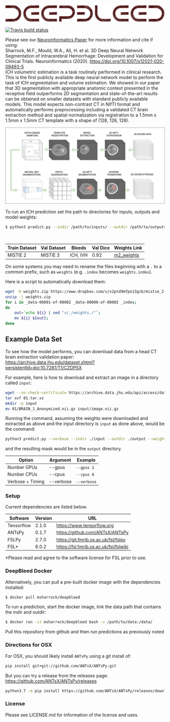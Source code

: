 ![deepbleed](title.png)
<!-- badges: start -->
[![Travis build status](https://travis-ci.com/msharrock/deepbleed.svg?branch=master)](https://travis-ci.com/msharrock/deepbleed)
<!-- badges: end -->

Please see our [Neuroinformatics Paper](https://link.springer.com/article/10.1007/s12021-020-09493-5#citeas) for more information and cite if using:
<br/>
Sharrock, M.F., Mould, W.A., Ali, H. et al. 3D Deep Neural Network Segmentation of Intracerebral Hemorrhage: Development and Validation for Clinical Trials. Neuroinformatics (2020). https://doi.org/10.1007/s12021-020-09493-5
<br/>
ICH volumetric estimation is a task routinely performed in clinical research. This is the first publicly available deep neural network model to perform the task of ICH segmentation and volume estimation. We showed in our paper that 3D segmentation with appropriate anatomic context presented in the receptive field outperforms 2D segmentation and state-of-the-art results can be obtained on smaller datasets with standard publicly available models. This model expects non-contrast CT in NIfTI format and automatically performs preprocessing including a validated CT brain extraction method and spatial normalization via registration to a 1.5mm x 1.5mm x 1.5mm CT template with a shape of (128, 128, 128). 
 <br/>

![DeepBleed pipeline](deepbleed.png)

To run an ICH prediction set the path to directories for inputs, outputs and model weights:
```bash
$ python3 predict.py --indir /path/to/inputs/ --outdir /path/to/outputs/ --weights /path/to/weights 
```
 <br/>
 
Train Dataset | Val Dataset | Bleeds | Val Dice | Weights Link
------------ | ------------- | ------------- | ------------- | -------------
MISTIE 2 | MISTIE 3 | ICH, IVH | 0.92 | [m2_weights](https://drive.google.com/drive/folders/1VzU8gcVARb9Tq5tFOwNsIqPCL0css-iN?usp=sharing)

On some systems you may need to rename the files beginning with a `.` to a common prefix, such as `weights` (e.g. `.index` becomes `weights.index`).
 <br/>

Here is a script to automatically download them:
```bash
wget -O weights.zip https://www.dropbox.com/s/v2ptd9mfpo13gcb/mistie_2-20200122T175000Z-001.zip?dl=1
unzip -j weights.zip 
for i in _data-00001-of-00002 _data-00000-of-00002 _index; 
do 
	out=`echo ${i} | sed "s/_/weights./"`; 
	mv ${i} ${out}; 
done
```


## Example Data Set

To see how the model performs, you can download data from a head CT brain extraction validation paper: https://archive.data.jhu.edu/dataset.xhtml?persistentId=doi:10.7281/T1/CZDPSX

For example, here is how to download and extract an image in a directory called `input`:

```bash
wget --no-check-certificate https://archive.data.jhu.edu/api/access/datafile/1311?gbrecs=true -O 01.tar.xz
tar xvf 01.tar.xz
mkdir -p input
mv 01/BRAIN_1_Anonymized.nii.gz input/image.nii.gz
```

Running the command, assuming the weights were downloaded and extracted as above and the input directory is `input` as done above, would be the command:

```bash
python3 predict.py --verbose --indir ./input --outdir ./output --weights weights
```

and the resulting mask would be in the `output` directory.


Option | Argument | Example
------------ | ------------- | -------------
Number GPUs | --gpus | `--gpus 2`
Number CPUs | --cpus | `--cpus 8`
Verbose + Timing | --verbose | `--verbose`

### Setup
Current dependencies are listed below. 

Software | Version | URL
------------ | ------------- | -------------
Tensorflow | 2.1.0 | https://www.tensorflow.org
ANTsPy | 0.1.7 | https://github.com/ANTsX/ANTsPy
FSLPy | 2.7.0 | https://git.fmrib.ox.ac.uk/fsl/fslpy
FSL\* | 6.0.2 | https://fsl.fmrib.ox.ac.uk/fsl/fslwiki

\*Please read and agree to the software license for FSL prior to use. 
<br/>

### DeepBleed Docker

Alternatively, you can pull a pre-built docker image with the dependencies installed:
```bash
$ docker pull msharrock/deepbleed 
```

To run a prediction, start the docker image, link the data path that contains the indir and outdir:
```bash
$ docker run -it msharrock/deepbleed bash -v /path/to/data:/data/ 
```
Pull this repository from github and then run predictions as previously noted

### Directions for OSX

For OSX, you should likely install `ANTsPy` using a git install of:
```bash
pip install git+git://github.com/ANTsX/ANTsPy.git
```
But you can try a release from the releases page: https://github.com/ANTsX/ANTsPy/releases
```bash
python3.7 -m pip install https://github.com/ANTsX/ANTsPy/releases/download/v0.1.8/antspyx-0.1.8-cp37-cp37m-macosx_10_14_x86_64.whl
```

### License
Please see LICENSE.md for information of the license and uses.
